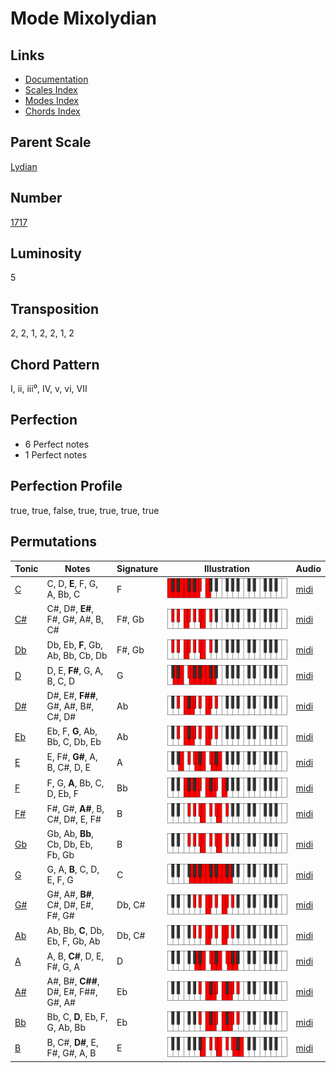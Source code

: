 # Mode Mixolydian

## Links

- [Documentation](README.md)
- [Scales Index](Scales.md)
- [Modes Index](Modes.md)
- [Chords Index](Chords.md)

## Parent Scale

[Lydian](ScaleLydian.md)

## Number

[1717](https://ianring.com/musictheory/scales/1717)

## Luminosity

5

## Transposition

2, 2, 1, 2, 2, 1, 2

## Chord Pattern

I, ii, iii⁰, IV, v, vi, VII

## Perfection

- 6 Perfect notes
- 1 Perfect notes

## Perfection Profile

true, true, false, true, true, true, true

## Permutations

| Tonic | Notes | Signature | Illustration | Audio |
|-------|-------|-----------|--------------|-------|
| [C](ModeCNaturalMixolydian.md) | C, D, **E**, F, G, A, Bb, C | F | ![CNaturalMixolydian](ModeCNaturalMixolydian.png) | [midi](https://github.com/edipermadi/music/blob/main/docs/ModeCNaturalMixolydian.mid?raw=true) |
| [C#](ModeCSharpMixolydian.md) | C#, D#, **E#**, F#, G#, A#, B, C# | F#, Gb | ![CSharpMixolydian](ModeCSharpMixolydian.png) | [midi](https://github.com/edipermadi/music/blob/main/docs/ModeCSharpMixolydian.mid?raw=true) |
| [Db](ModeDFlatMixolydian.md) | Db, Eb, **F**, Gb, Ab, Bb, Cb, Db | F#, Gb | ![DFlatMixolydian](ModeDFlatMixolydian.png) | [midi](https://github.com/edipermadi/music/blob/main/docs/ModeDFlatMixolydian.mid?raw=true) |
| [D](ModeDNaturalMixolydian.md) | D, E, **F#**, G, A, B, C, D | G | ![DNaturalMixolydian](ModeDNaturalMixolydian.png) | [midi](https://github.com/edipermadi/music/blob/main/docs/ModeDNaturalMixolydian.mid?raw=true) |
| [D#](ModeDSharpMixolydian.md) | D#, E#, **F##**, G#, A#, B#, C#, D# | Ab | ![DSharpMixolydian](ModeDSharpMixolydian.png) | [midi](https://github.com/edipermadi/music/blob/main/docs/ModeDSharpMixolydian.mid?raw=true) |
| [Eb](ModeEFlatMixolydian.md) | Eb, F, **G**, Ab, Bb, C, Db, Eb | Ab | ![EFlatMixolydian](ModeEFlatMixolydian.png) | [midi](https://github.com/edipermadi/music/blob/main/docs/ModeEFlatMixolydian.mid?raw=true) |
| [E](ModeENaturalMixolydian.md) | E, F#, **G#**, A, B, C#, D, E | A | ![ENaturalMixolydian](ModeENaturalMixolydian.png) | [midi](https://github.com/edipermadi/music/blob/main/docs/ModeENaturalMixolydian.mid?raw=true) |
| [F](ModeFNaturalMixolydian.md) | F, G, **A**, Bb, C, D, Eb, F | Bb | ![FNaturalMixolydian](ModeFNaturalMixolydian.png) | [midi](https://github.com/edipermadi/music/blob/main/docs/ModeFNaturalMixolydian.mid?raw=true) |
| [F#](ModeFSharpMixolydian.md) | F#, G#, **A#**, B, C#, D#, E, F# | B | ![FSharpMixolydian](ModeFSharpMixolydian.png) | [midi](https://github.com/edipermadi/music/blob/main/docs/ModeFSharpMixolydian.mid?raw=true) |
| [Gb](ModeGFlatMixolydian.md) | Gb, Ab, **Bb**, Cb, Db, Eb, Fb, Gb | B | ![GFlatMixolydian](ModeGFlatMixolydian.png) | [midi](https://github.com/edipermadi/music/blob/main/docs/ModeGFlatMixolydian.mid?raw=true) |
| [G](ModeGNaturalMixolydian.md) | G, A, **B**, C, D, E, F, G | C | ![GNaturalMixolydian](ModeGNaturalMixolydian.png) | [midi](https://github.com/edipermadi/music/blob/main/docs/ModeGNaturalMixolydian.mid?raw=true) |
| [G#](ModeGSharpMixolydian.md) | G#, A#, **B#**, C#, D#, E#, F#, G# | Db, C# | ![GSharpMixolydian](ModeGSharpMixolydian.png) | [midi](https://github.com/edipermadi/music/blob/main/docs/ModeGSharpMixolydian.mid?raw=true) |
| [Ab](ModeAFlatMixolydian.md) | Ab, Bb, **C**, Db, Eb, F, Gb, Ab | Db, C# | ![AFlatMixolydian](ModeAFlatMixolydian.png) | [midi](https://github.com/edipermadi/music/blob/main/docs/ModeAFlatMixolydian.mid?raw=true) |
| [A](ModeANaturalMixolydian.md) | A, B, **C#**, D, E, F#, G, A | D | ![ANaturalMixolydian](ModeANaturalMixolydian.png) | [midi](https://github.com/edipermadi/music/blob/main/docs/ModeANaturalMixolydian.mid?raw=true) |
| [A#](ModeASharpMixolydian.md) | A#, B#, **C##**, D#, E#, F##, G#, A# | Eb | ![ASharpMixolydian](ModeASharpMixolydian.png) | [midi](https://github.com/edipermadi/music/blob/main/docs/ModeASharpMixolydian.mid?raw=true) |
| [Bb](ModeBFlatMixolydian.md) | Bb, C, **D**, Eb, F, G, Ab, Bb | Eb | ![BFlatMixolydian](ModeBFlatMixolydian.png) | [midi](https://github.com/edipermadi/music/blob/main/docs/ModeBFlatMixolydian.mid?raw=true) |
| [B](ModeBNaturalMixolydian.md) | B, C#, **D#**, E, F#, G#, A, B | E | ![BNaturalMixolydian](ModeBNaturalMixolydian.png) | [midi](https://github.com/edipermadi/music/blob/main/docs/ModeBNaturalMixolydian.mid?raw=true) |
